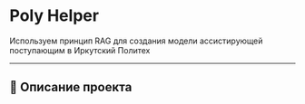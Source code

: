 # Poly Helper

Используем принцип RAG для создания модели ассистирующей поступающим в Иркутский Политех

---

## 📖 Описание проекта


